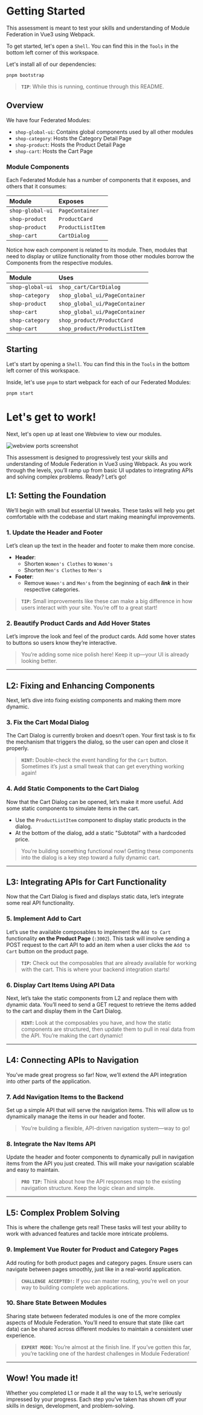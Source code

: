 
# Getting Started

This assessment is meant to test your skills and understanding of Module Federation in Vue3 using Webpack.

To get started, let's open a `Shell`. You can find this in the `Tools` in the bottom left corner of this workspace.

Let's install all of our dependencies:

```
pnpm bootstrap
```

> **`TIP`**: While this is running, continue through this README.


## Overview

We have four Federated Modules:
- `shop-global-ui`: Contains global components used by all other modules
- `shop-category`: Hosts the Category Detail Page
- `shop-product`: Hosts the Product Detail Page
- `shop-cart`: Hosts the Cart Page

### Module Components

Each Federated Module has a number of components that it exposes, and others that it consumes:

| Module           | Exposes           |
| :--------------- | :---------------- |
| `shop-global-ui` | `PageContainer`   |
| `shop-product`   | `ProductCard`     |
| `shop-product`   | `ProductListItem` |
| `shop-cart`      | `CartDialog`      |

Notice how each component is related to its module. Then, modules that need to display or utilize functionality from those other modules borrow the Components from the respective modules.

| Module           | Uses                             |
| :--------------- | :------------------------------- |
| `shop-global-ui` | `shop_cart/CartDialog`           |
| `shop-category`  | `shop_global_ui/PageContainer`   |
| `shop-product`   | `shop_global_ui/PageContainer`   |
| `shop-cart`      | `shop_global_ui/PageContainer`   |
| `shop-category`  | `shop_product/ProductCard`       |
| `shop-cart`      | `shop_product/ProductListItem`   |

## Starting

Let's start by opening a `Shell`. You can find this in the `Tools` in the bottom left corner of this workspace.

Inside, let's use `pnpm` to start webpack for each of our Federated Modules:

```
pnpm start
```

# Let's get to work!

Next, let's open up at least one Webview to view our modules.

![webview ports screenshot](docs/webview-ports-screenshot.png)

This assessment is designed to progressively test your skills and understanding of Module Federation in Vue3 using Webpack. As you work through the levels, you’ll ramp up from basic UI updates to integrating APIs and solving complex problems. Ready? Let’s go!

## L1: Setting the Foundation

We’ll begin with small but essential UI tweaks. These tasks will help you get comfortable with the codebase and start making meaningful improvements.

### 1. Update the Header and Footer

Let’s clean up the text in the header and footer to make them more concise.

- **Header**:
  - Shorten `Women's Clothes` to `Women's`
  - Shorten `Men's Clothes` to `Men's`
- **Footer**:
  - Remove `Women's` and `Men's` from the beginning of each **_link_** in their respective categories.

> **`TIP`:** Small improvements like these can make a big difference in how users interact with your site. You’re off to a great start!

### 2. Beautify Product Cards and Add Hover States

Let’s improve the look and feel of the product cards. Add some hover states to buttons so users know they’re interactive.

> You’re adding some nice polish here! Keep it up—your UI is already looking better.

---

## L2: Fixing and Enhancing Components

Next, let’s dive into fixing existing components and making them more dynamic.

### 3. Fix the Cart Modal Dialog

The Cart Dialog is currently broken and doesn’t open. Your first task is to fix the mechanism that triggers the dialog, so the user can open and close it properly.

> **`HINT`:** Double-check the event handling for the `Cart` button. Sometimes it’s just a small tweak that can get everything working again!

### 4. Add Static Components to the Cart Dialog

Now that the Cart Dialog can be opened, let’s make it more useful. Add some static components to simulate items in the cart.

- Use the `ProductListItem` component to display static products in the dialog.
- At the bottom of the dialog, add a static "Subtotal" with a hardcoded price.

> You’re building something functional now! Getting these components into the dialog is a key step toward a fully dynamic cart.

---

## L3: Integrating APIs for Cart Functionality

Now that the Cart Dialog is fixed and displays static data, let’s integrate some real API functionality.

### 5. Implement Add to Cart

Let’s use the available composables to implement the `Add to Cart` functionality **on the Product Page** (`:3002`). This task will involve sending a POST request to the cart API to add an item when a user clicks the `Add to Cart` button on the product page.

> **`TIP`:** Check out the composables that are already available for working with the cart. This is where your backend integration starts!

### 6. Display Cart Items Using API Data

Next, let’s take the static components from L2 and replace them with dynamic data. You’ll need to send a GET request to retrieve the items added to the cart and display them in the Cart Dialog.

> **`HINT`:** Look at the composables you have, and how the static components are structured, then update them to pull in real data from the API. You’re making the cart dynamic!

---

## L4: Connecting APIs to Navigation

You’ve made great progress so far! Now, we’ll extend the API integration into other parts of the application.

### 7. Add Navigation Items to the Backend

Set up a simple API that will serve the navigation items. This will allow us to dynamically manage the items in our header and footer.

> You’re building a flexible, API-driven navigation system—way to go!

### 8. Integrate the Nav Items API

Update the header and footer components to dynamically pull in navigation items from the API you just created. This will make your navigation scalable and easy to maintain.

> **`PRO TIP`:** Think about how the API responses map to the existing navigation structure. Keep the logic clean and simple.

---

## L5: Complex Problem Solving

This is where the challenge gets real! These tasks will test your ability to work with advanced features and tackle more intricate problems.

### 9. Implement Vue Router for Product and Category Pages

Add routing for both product pages and category pages. Ensure users can navigate between pages smoothly, just like in a real-world application.

> **`CHALLENGE ACCEPTED!`:** If you can master routing, you’re well on your way to building complete web applications.

### 10. Share State Between Modules

Sharing state between federated modules is one of the more complex aspects of Module Federation. You’ll need to ensure that state (like cart data) can be shared across different modules to maintain a consistent user experience.

> **`EXPERT MODE`:** You’re almost at the finish line. If you’ve gotten this far, you’re tackling one of the hardest challenges in Module Federation!

---

## Wow! You made it!

Whether you completed L1 or made it all the way to L5, we’re seriously impressed by your progress. Each step you’ve taken has shown off your skills in design, development, and problem-solving.






<!-- - L1: Update Header and Footer text to be more consistent
- L1: Beautify Product Cards, Add Hover States to Buttons
- L2: Fix Cart Modal Dialog
- L2: Add Static Components to Cart Dialog
- L3: Implement Add to Cart on Product Page
- L3: Integrate Cart Dialog with Cart Store
- L4: Add Navigation Items to backend
- L4: Integrate Nav Items API into Header and Footer
- L5: Complex Problem Solving
  - Vue Router
    - Product Pages
    - Category Pages
  - Sharing State Between Modules



## 1. Update the Header

The first step is to update our [Header](shop-global-ui/src/components/header.vue) component. It's a bit crowded right now. We have two navigation items that are a little too verbose:
- `Women's Clothes`: Too specific, and too long. Let's shorten it to just `Women's`
- `Men's Clothes`: The same is true with this category. This one we'll just called `Men's`

## 2. Update the Footer

Next, let's clean up some redundancy in our [Footer](shop-global-ui/src/components/footer.vue) component.
- Remove `Women's` from the beginning of each **_link_** in the Women's category.
- Remove `Men's` from the beginning of each **_link_** in the Men's category.

## 3. Update the CartDialog

In the Webview, you'll notice two buttons displayed in the page header: `Cart` and `Sign-in`.

The `[Cart]` button opens a dialog when you click on it, but seems a little empty.

The dialog that is displayed is the [shop_cart/CartDialog](shop-cart/src/components/cart-dialog.vue) component.

Let's update this component to show some useful information:

1. Use the `shop_product/ProductListItem` to simulate some products in our cart.
	- **Hint:** _You can reference the [shop-cart](shop-cart/src/App.vue) page for how this component is being used there._
2. At the bottom of the dialog, let's show a static "Subtotal" with a hard-coded price.

## 4. Add a Checkout Button to our CartDialog

1. Add a `[Checkout]` button to the [shop_cart/CartDialog](shop-cart/src/components/shop-dialog.vue) component.
2. Configure the `[Checkout]` button to close the modal

## 5. Add a Checkout Button to our Cart Page

1. Add a `[Checkout]` button to the [shop-cart](shop-cart/src/App.vue) page.

# BONUS: ADVANCED: Checkout Page

As a bonus to show of your skills and familiarity with your new codebase, let's make things interesting! So far, you've utilized the assets available to you in order to modify an existing set of Federated Modules.

For the bonus, we'll want to:
1. Add a new `shop-checkout` module
2. Update the `[Checkout]` buttons to navigate to this module

## BONUS: 1. Create the module

In the shell, use `create-mf-app` to create a new module:

```
pnpx create-mf-app
```
Configure it like the following:
> ? **Pick the name of your app:** `shop-checkout`
> 
> ? **Project Type:** `Application`
> 
> ? **Port number:** `8084`
> 
> ? **Framework:** `vue3` _(Use arrow keys to scroll down)_
> 
> ? **Language:** `typescript`
> 
> ? **CSS:** `CSS`
> 
> ? **Bundler:** `Webpack`

Bootstrap your dependencies again:
```
pnpm bootstrap
```

## BONUS: 2. Configure The Module

Find the `Networking` tool in the bottom left of the workspace. Open it up and configure your new module using `+ New port`. Choose an External Port that hasn't been used yet, like `4200`.

![networking port config](docs/networking-port-config.png)

Next, let's update our [modfeds.js](./modfeds.js) file so that the other modules know about it!

```typescript
const replitHost = process.env.REPLIT_DEV_DOMAIN;

module.exports = {
	default: {
		/* ... */
		shop_checkout: { // This is our new module
			internalPort: 8084, // This is the port we configured in create-mf-app
			externalPort: 4200, // Note the port your just configured in Networking
			host: `${replitHost}:4200`, // Add it here too
		},
		/* ... */
	}
}
```

## BONUS: 3. Configure `shop-checkout`'s Webpack

Open up your new [webpack.config.js](shop-checkout/webpack.config.js).

At the top, `require` our `modfeds.js` file, so that you can reference other modules. We'll also tell Webpack to make it available to us in the browser using the `DefinePlugin`:

```diff
+ const { DefinePlugin } = require("webpack");
+ const modfeds = require("../modfeds.js").default;
  
  module.exports = (_, argv) => ({
    /* ... */
    plugins: [
      /* ... */
+     new DefinePlugin({
+       modfeds: JSON.stringify(modfeds),
+     }),
    ],
  });
```

We'll also need to update a couple other settings in our `webpack.config.js` to make it work properly with Replit:
```diff
  module.exports = (_, argv) => ({
    output: {
-     publicPath: `https://localhost:8084/`,
+     publicPath: `https://${modfeds.shop_product.host}/`,
    },

    resolve: {
      extensions: [".tsx", ".ts", ".vue", ".jsx", ".js", ".json"],
    },

    devServer: {
      /* ... */
+     allowedHosts: "all",
      /* ... */
```

## BONUS: 4. Configure `shop-checkout` to use shop-global-ui's PageContainer

Inside `shop-checkout`'s [webpack.config.js](shop-checkout/webpack.config.js), we'll need to configure it to use `shop-global-ui` so that we can leverage the `PageContainer` component on our page. We'll also configure it to use the `ProductListItem` component from `shop-product` in case you get to the _bonus bonus_ :)

```diff
  module.exports = (_, argv) => ({
    /* ... */
  
    plugins: [
      /* ... */
      new ModuleFederationPlugin({
        name: "shop_product",
        filename: "remoteEntry.js",
-       remotes: {},
+       remotes: {
+         shop_global_ui: `shop_global_ui@https://${modfeds.shop_global_ui.host}/remoteEntry.js`,
+         shop_product: `shop_product@https://${modfeds.shop_product.host}/remoteEntry.js`,
+       },
        /* ... */
      })
```

Now that it's configured, let's update [shop-checkout's App.vue](shop-checkout/src/App.vue) to use the PageContainer component!

First, we'll need to import it:

```typescript
import PageContainer from "shop_global_ui/PageContainer";
```

Now, replace the `<div class="container">` with the `<PageContainer>` component.


## BONUS: 6. Build out our Checkout Page

For our Checkout page, we'll want the following:
1. A list of the products we have in our cart (using the ProductListItem component)
2. Add a summary with the following:
    - Subtotal
    - Tax
    - Shipping
    - Total
4. A shipping address form with the following fields:
    - First Name
    - Last Name
    - Address 1
    - Address 2
    - City
    - State
    - Zip
5. Next, we'll add a Payment Info form with the following fields:
    - Name on Card
    - Card Number
    - Card Expiration
    - Card Security Code (CVV/CVC/CSC)

## Wow! You made it!

Honestly, not many people get this far. And that's OK! But you **_absolutely nailed it!_** We're excited to see what you put together!

# BONUS BONUS: Update `[Checkout]` buttons

We added some `[Checkout]` buttons across the site earlier. Now that we have a page to navigate to, let's update these buttons to go to the Checkout page!

See if you can find out how we're currently navigating to different pages throughout the app by looking at other pages and components. (Hint: Have you tried clicking on any of the Nav links? I wonder if they'd be a good reference!)

As a refresher, we added `[Checkout]` buttons to the following locations:
- CardDialog
- Cart Page

## Did you really get this far?

Alright, this is getting excessive. 

# BONUS BONUS BONUS: Add a Checkout Success Page

We don't have a true router implemented, and currently each of our modules only have one page associated with them. Think you can be the first to change that? If you're up for it, knock yourself out!

1. Implement `vue-router`
2. Add a Success Page to `shop-checkout`
3. Add a `Pay` or `Submit` button to the main Checkout page that navigates to your Success Page.

## Seriously? You finished that too?

It's OK, I don't have a life either. I wrote this in my free time. ![:sweat_smile:](docs/sweat_smile.png) -->